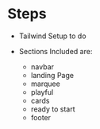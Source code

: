 # Steps

+ Tailwind Setup to do

+ Sections Included are:

    + navbar
    + landing Page
    + marquee
    + playful
    + cards
    + ready to start
    + footer
